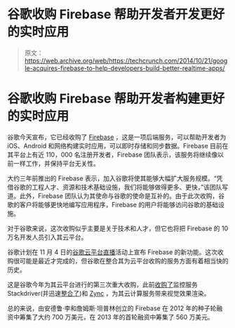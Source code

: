# 谷歌收购 Firebase 帮助开发者开发更好的实时应用

> 原文：<https://web.archive.org/web/https://techcrunch.com/2014/10/21/google-acquires-firebase-to-help-developers-build-better-realtime-apps/>

# 谷歌收购 Firebase 帮助开发者构建更好的实时应用

谷歌今天宣布，它已经收购了 [Firebase](https://web.archive.org/web/20230407064423/http://www.firebase.com/) ，这是一项后端服务，可以帮助开发者为 iOS、Android 和网络构建实时应用，可以即时存储和同步数据。Firebase 目前在其平台上有近 110，000 名注册开发者，Firebase 团队表示，该服务将继续像以前一样工作，并保持平台无关性。

大约三年前推出的 Firebase 表示，加入谷歌将使其能够大幅扩大服务规模。“凭借谷歌的工程人才、资源和技术基础设施，我们将能够做得更多、更快，”该团队写道。此外，Firebase 团队认为其使命与谷歌的使命是互补的。由于此次收购，谷歌的客户将能够更快地编写应用程序，Firebase 的用户将能够访问谷歌的基础设施。

对于谷歌来说，这次收购似乎主要是关于技术和人才，但它也将把 Firebase 的 10 万名开发人员引入其云平台。

谷歌计划在 11 月 4 日的[谷歌云平台直播](https://web.archive.org/web/20230407064423/https://www.gcp-live.com/)活动上宣布 Firebase 的新功能。这次收购很可能是最近才完成的，但谷歌在整合其为云平台收购的服务方面有着相当快的历史。

这是谷歌今年为其云平台进行的第三次重大收购，此前[收购了](https://web.archive.org/web/20230407064423/http://googlecloudplatform.blogspot.co.uk/2014/05/welcome-stackdriver-to-google-cloud-platform.html)监控服务 Stackdriver(并迅速[整合了](https://web.archive.org/web/20230407064423/https://techcrunch.com/2014/06/25/googles-cloud-platform-gets-new-tools-for-monitoring-and-debugging-apps/))和 [Zync](https://web.archive.org/web/20230407064423/https://techcrunch.com/2014/08/26/google-acquires-zync-to-bring-visual-effects-rendering-to-its-cloud-platform/) ，为其云计算服务带来视觉效果渲染。

总的来说，由安德鲁·李和詹姆斯·坦普林创立的 Firebase 在 2012 年的种子轮融资中筹集了大约 700 万美元，在 2013 年的首轮融资中筹集了 560 万美元。